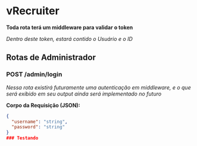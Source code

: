 # vRecruiter

**Toda rota terá um middleware para validar o token**

*Dentro deste token, estará contido o Usuário e o ID*

## Rotas de Administrador

### POST /admin/login

*Nessa rota existirá futuramente uma autenticação em middleware, e o que será exibido em seu output ainda será implementado no futuro*

**Corpo da Requisição (JSON):**

```json
{
  "username": "string",
  "password": "string"
}
### Testando